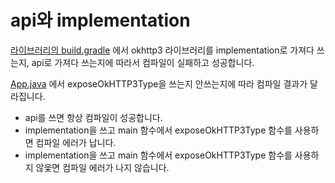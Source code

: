 # api와 implementation

[라이브러리의 build.gradle](./use-implementation/list/build.gradle.kts#L10) 에서 okhttp3 라이브러리를
implementation로 가져다 쓰는지, api로 가져다 쓰는지에 따라서 컴파일이 실패하고 성공합니다.

[App.java](./use-implementation/app/src/main/java/use/implementation/app/App.java#L23) 에서
exposeOkHTTP3Type을 쓰는지 안쓰는지에 따라 컴파일 결과가 달라집니다.

* api를 쓰면 항상 컴파일이 성공합니다.
* implementation을 쓰고 main 함수에서 exposeOkHTTP3Type 함수를 사용하면 컴파일 에러가 납니다.
* implementation을 쓰고 main 함수에서 exposeOkHTTP3Type 함수를 사용하지 않읓면 컴파일 에러가 나지 않습니다.
